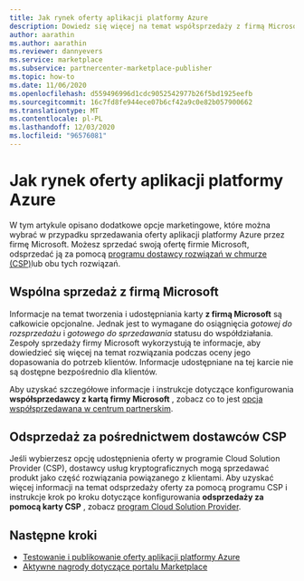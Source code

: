 ```yaml
---
title: Jak rynek oferty aplikacji platformy Azure
description: Dowiedz się więcej na temat współsprzedaży z firmą Microsoft i odsprzedaży za pomocą opcji programu dla dostawców rozwiązań w chmurze (CSP) dla oferty aplikacji platformy Azure w portalu komercyjnym firmy Microsoft.
author: aarathin
ms.author: aarathin
ms.reviewer: dannyevers
ms.service: marketplace
ms.subservice: partnercenter-marketplace-publisher
ms.topic: how-to
ms.date: 11/06/2020
ms.openlocfilehash: d559496996d1cdc9052542977b26f5bd1925eefb
ms.sourcegitcommit: 16c7fd8fe944ece07b6cf42a9c0e82b057900662
ms.translationtype: MT
ms.contentlocale: pl-PL
ms.lasthandoff: 12/03/2020
ms.locfileid: "96576081"
---
```

# <a name="how-to-market-your-azure-application-offer"></a>Jak rynek oferty aplikacji platformy Azure

W tym artykule opisano dodatkowe opcje marketingowe, które można wybrać w przypadku sprzedawania oferty aplikacji platformy Azure przez firmę Microsoft. Możesz sprzedać swoją ofertę firmie Microsoft, odsprzedać ją za pomocą [programu dostawcy rozwiązań w chmurze (CSP)](cloud-solution-providers.md)lub obu tych rozwiązań.

## <a name="co-sell-with-microsoft"></a>Wspólna sprzedaż z firmą Microsoft

Informacje na temat tworzenia i udostępniania karty **z firmą Microsoft** są całkowicie opcjonalne. Jednak jest to wymagane do osiągnięcia _gotowej do rozsprzedażu_ i _gotowego do sprzedawania_ statusu do współdziałania. Zespoły sprzedaży firmy Microsoft wykorzystują te informacje, aby dowiedzieć się więcej na temat rozwiązania podczas oceny jego dopasowania do potrzeb klientów. Informacje udostępniane na tej karcie nie są dostępne bezpośrednio dla klientów.

Aby uzyskać szczegółowe informacje i instrukcje dotyczące konfigurowania **współsprzedawcy z kartą firmy Microsoft** , zobacz co to jest [opcja współsprzedawana w centrum partnerskim](commercial-marketplace-co-sell.md).

## <a name="resell-through-csps"></a>Odsprzedaż za pośrednictwem dostawców CSP

Jeśli wybierzesz opcję udostępnienia oferty w programie Cloud Solution Provider (CSP), dostawcy usług kryptograficznych mogą sprzedawać produkt jako część rozwiązania powiązanego z klientami. Aby uzyskać więcej informacji na temat odsprzedaży oferty za pomocą programu CSP i instrukcje krok po kroku dotyczące konfigurowania **odsprzedaży za pomocą karty CSP** , zobacz [program Cloud Solution Provider](cloud-solution-providers.md).

## <a name="next-steps"></a>Następne kroki

- [Testowanie i publikowanie oferty aplikacji platformy Azure](create-new-azure-apps-offer-test-publish.md)
- [Aktywne nagrody dotyczące portalu Marketplace](partner-center-portal/marketplace-rewards.md)
